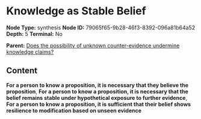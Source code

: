 # Knowledge as Stable Belief

**Node Type:** synthesis
**Node ID:** 79065f65-9b28-46f3-8392-096a81b64a52
**Depth:** 5
**Terminal:** No

**Parent:** [Does the possibility of unknown counter-evidence undermine knowledge claims?](does-the-possibility-of-unknown-counter-evidence-undermine-knowledge-claims-antithesis-053609f1-edcf-4468-a71b-673f45ec805a.md)

## Content

**For a person to know a proposition, it is necessary that they believe the proposition**, **For a person to know a proposition, it is necessary that the belief remains stable under hypothetical exposure to further evidence**, **For a person to know a proposition, it is sufficient that their belief shows resilience to modification based on unseen evidence**
